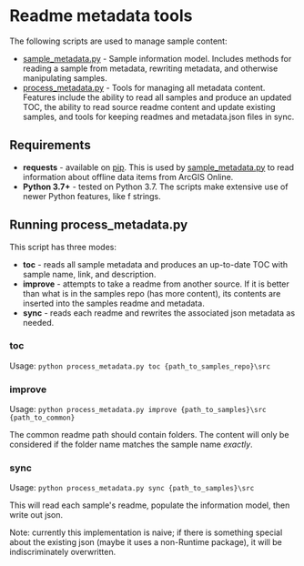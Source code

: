 # Readme metadata tools

The following scripts are used to manage sample content:

* [sample_metadata.py](./sample_metadata.py) - Sample information model. Includes methods for reading a sample from metadata, rewriting metadata, and otherwise manipulating samples.
* [process_metadata.py](./process_metadata.py) - Tools for managing all metadata content. Features include the ability to read all samples and produce an updated TOC, the ability to read source readme content and update existing samples, and tools for keeping readmes and metadata.json files in sync.

## Requirements

* **requests** - available on [pip](https://pypi.org/project/requests/). This is used by [sample_metadata.py](./sample_metadata.py) to read information about offline data items from ArcGIS Online.
* **Python 3.7+** - tested on Python 3.7. The scripts make extensive use of newer Python features, like f strings.

## Running process_metadata.py

This script has three modes:

* **toc** - reads all sample metadata and produces an up-to-date TOC with sample name, link, and description.
* **improve** - attempts to take a readme from another source. If it is better than what is in the samples repo (has more content), its contents are inserted into the samples readme and metadata.
* **sync** - reads each readme and rewrites the associated json metadata as needed.

### toc

Usage: `python process_metadata.py toc {path_to_samples_repo}\src`

### improve

Usage: `python process_metadata.py improve {path_to_samples}\src {path_to_common}`

The common readme path should contain folders. The content will only be considered if the folder name matches the sample name _exactly_.

### sync

Usage: `python process_metadata.py sync {path_to_samples}\src`

This will read each sample's readme, populate the information model, then write out json.

Note: currently this implementation is naive; if there is something special about the existing json (maybe it uses a non-Runtime package), it will be indiscriminately overwritten.